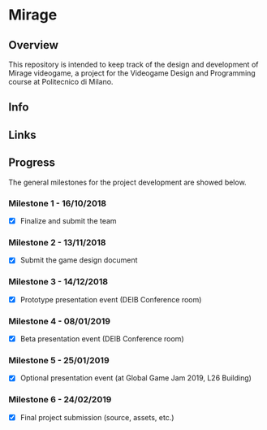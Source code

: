 # Mirage

## Overview
This repository is intended to keep track of the design and development of Mirage videogame, a project for the Videogame Design and Programming course at Politecnico di Milano.

## Info

## Links

## Progress
The general milestones for the project development are showed below.

### Milestone 1 - 16/10/2018
- [x] Finalize and submit the team

### Milestone 2 - 13/11/2018
- [x] Submit the game design document

### Milestone 3 - 14/12/2018
- [x] Prototype presentation event (DEIB Conference room)

### Milestone 4 - 08/01/2019
- [x] Beta presentation event (DEIB Conference room)

### Milestone 5 - 25/01/2019
- [x] Optional presentation event (at Global Game Jam 2019, L26 Building)

### Milestone 6 - 24/02/2019
- [x] Final project submission (source, assets, etc.)

